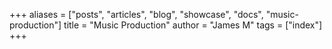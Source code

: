 +++
aliases = ["posts", "articles", "blog", "showcase", "docs", "music-production"]
title = "Music Production"
author = "James M"
tags = ["index"]
+++
